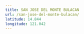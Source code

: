 ```yaml
---
title: SAN JOSE DEL MONTE BULACAN
url: /san-jose-del-monte-bulacan/
latitude: 14.844
longitude: 121.042
---
```

